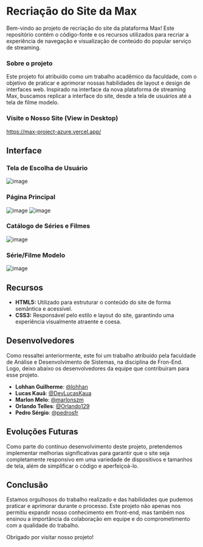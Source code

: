 # Recriação do Site da Max
Bem-vindo ao projeto de recriação do site da plataforma Max! Este repositório contém o código-fonte e os recursos utilizados para recriar a experiência de navegação e visualização de conteúdo do popular serviço de streaming.

### Sobre o projeto
Este projeto foi atribuído como um trabalho acadêmico da faculdade, com o objetivo de praticar e aprimorar nossas habilidades de layout e design de interfaces web. Inspirado na interface da nova plataforma de streaming Max, buscamos replicar a interface do site, desde a tela de usuários até a tela de filme modelo.

### Visite o Nosso Site (View in Desktop)
https://max-project-azure.vercel.app/

## Interface

### Tela de Escolha de Usuário

![image](https://github.com/lohhan/max-project/assets/110141875/439b7470-925e-45b2-ba11-b80c96d3c33a)

### Página Principal
  
![image](https://github.com/lohhan/max-project/assets/110141875/dc9335be-091a-4fdb-834a-e7427f9dca6a) 
![image](https://github.com/lohhan/max-project/assets/110141875/b5c7c587-1c79-4379-bfda-fa9a9406136e)

### Catálogo de Séries e Filmes

![image](https://github.com/lohhan/max-project/assets/110141875/9bfb0df6-3170-43dc-a539-84a78250d6ea)

### Série/Filme Modelo

![image](https://github.com/lohhan/max-project/assets/110141875/43dd1988-52cc-47d8-8c05-7de0ae1b8a3b)

## Recursos
- **HTML5:** Utilizado para estruturar o conteúdo do site de forma semântica e acessível.
- **CSS3:** Responsável pelo estilo e layout do site, garantindo uma experiência visualmente atraente e coesa.

## Desenvolvedores
Como ressaltei anteriormente, este foi um trabalho atríbuido pela faculdade de Análise e Desenvolvimento de Sistemas, na disciplina de Fron-End. Logo, deixo abaixo os desenvolvedores da equipe que contribuiram para esse projeto.

- **Lohhan Guilherme**: [@lohhan](https://github.com/lohhan)
- **Lucas Kauã**: [@DevLucasKaua](https://github.com/DevLucasKaua)
- **Marlon Melo**: [@marlonszm](https://github.com/marlonszm)
- **Orlando Telles**: [@Orlando129](https://github.com/Orlando129)
- **Pedro Sérgio**: [@pedrosfr](https://github.com/pedrosfr)

## Evoluções Futuras
Como parte do contínuo desenvolvimento deste projeto, pretendemos implementar melhorias significativas para garantir que o site seja completamente responsivo em uma variedade de dispositivos e tamanhos de tela, além de simplificar o código e aperfeiçoá-lo.

## Conclusão
Estamos orgulhosos do trabalho realizado e das habilidades que pudemos praticar e aprimorar durante o processo. Este projeto não apenas nos permitiu expandir nosso conhecimento em front-end, mas também nos ensinou a importância da colaboração em equipe e do comprometimento com a qualidade do trabalho.

Obrigado por visitar nosso projeto!
